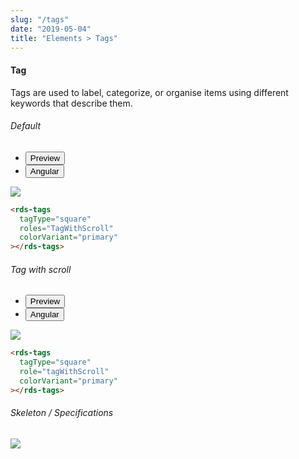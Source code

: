 ```yaml
---
slug: "/tags"
date: "2019-05-04"
title: "Elements > Tags"
---
```


<!-- CSS only -->
<link href="https://cdn.jsdelivr.net/npm/bootstrap@5.1.3/dist/css/bootstrap.min.css" rel="stylesheet" integrity="sha384-1BmE4kWBq78iYhFldvKuhfTAU6auU8tT94WrHftjDbrCEXSU1oBoqyl2QvZ6jIW3" crossorigin="anonymous">
<link rel="stylesheet" href="../assets/css/style-elements.css">
<link rel="stylesheet" href="../assets/css/main.css">

#### Tag

<p class="checkbox-def">Tags are used to label, categorize, or organise items using different keywords that describe them.</p>

<section class="py-4">
    <h6>Default</h6>
    <div class="py-3">
      <div class="cust-tabs">
        <ul class="nav nav-tabs" id="myTab" role="tablist">
          <li class="nav-item" role="presentation">
            <button class="nav-link active" id="Preview-tab" data-bs-toggle="tab" data-bs-target="#Preview" type="button" role="tab" aria-controls="Preview" aria-selected="true">Preview </button>
          </li>
          <li class="nav-item" role="presentation">
            <button class="nav-link" id="angular-tab" data-bs-toggle="tab" data-bs-target="#angular" type="button" role="tab" aria-controls="angular" aria-selected="false"><i class="bi bi-code-slash" style="font-size:1.0rem"></i>Angular</button>
          </li>
        </ul>
      </div>
      <div class="tab-content card border" id="myTabContent">
        <div class="tab-pane fade show active" id="Preview" role="tabpanel" aria-labelledby="Preview-tab">
          <div class="contents p-5">
            <div class="row">
              <div class="col-md-12">
                <img src="/images/tag.png" class="img-fuild w-100"> 
              </div>
            </div>                               
            </div>
        </div>
        <div class="tab-pane fade show" id="angular" role="tabpanel" aria-labelledby="Preview-tab">
          <div class="contents bg-code">
      
<div class="row  m-0 p-4">

```html
<rds-tags
  tagType="square"
  roles="TagWithScroll"
  colorVariant="primary"
></rds-tags>
```
</div>
         </div>
        </div>
      </div>
    </div>

</section>

<section class="py-4">
    <h6>Tag with scroll</h6>
    <div class="py-3">
      <div class="cust-tabs">
        <ul class="nav nav-tabs" id="myTab" role="tablist">
          <li class="nav-item" role="presentation">
            <button class="nav-link active" id="PreviewScroll-tab" data-bs-toggle="tab" data-bs-target="#PreviewScroll" type="button" role="tab" aria-controls="PreviewScroll" aria-selected="true">Preview </button>
          </li>
          <li class="nav-item" role="presentation">
            <button class="nav-link" id="angularScroll-tab" data-bs-toggle="tab" data-bs-target="#angularScroll" type="button" role="tab" aria-controls="angularScroll" aria-selected="false"><i class="bi bi-code-slash" style="font-size:1.0rem"></i>Angular</button>
          </li>
        </ul>
      </div>
      <div class="tab-content card border" id="myTabContent">
        <div class="tab-pane fade show active" id="PreviewScroll" role="tabpanel" aria-labelledby="PreviewScroll-tab">
          <div class="contents p-5">
            <div class="row">
              <div class="col-md-12">
                <img src="/images/tag-scroll.png" class="img-fuild w-100"> 
              </div>
            </div>                               
            </div>
        </div>
        <div class="tab-pane fade show" id="angularScroll" role="tabpanel" aria-labelledby="angularScroll-tab">
          <div class="contents bg-code">
      
<div class="row  m-0 p-4">

```html
<rds-tags
  tagType="square"
  role="tagWithScroll"
  colorVariant="primary"
></rds-tags>
```
</div>
         </div>
        </div>
      </div>
    </div>

</section>
<!-- Skeleton / Specifications -->
 <section class="py-4">
                        <h6>
                           Skeleton / Specifications
                        </h6>
                        <div class="py-3">
                              <!-- Tab panes -->
                              <div class="card border p-5">
                                 <div class="row">
                                    <div class="col-md-5">
                                       <img src="/images/skel-tags1.png" class="img-fluid">
                                    </div> 
                                 </div>
                              </div>
                        </div>
                     </section>
